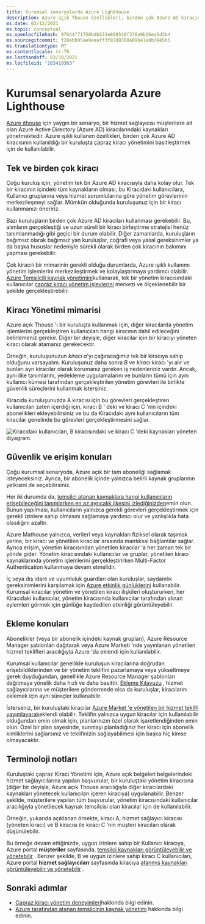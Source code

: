 ```yaml
---
title: Kurumsal senaryolarda Azure Lighthouse
description: Azure açık Thouse özellikleri, birden çok Azure AD kiracısının kullanıldığı bir kuruluşta çapraz kiracı yönetimini basitleştirmek için kullanılabilir.
ms.date: 03/12/2021
ms.topic: conceptual
ms.openlocfilehash: 97b44f71750bdb533e889546f370a9b36ea5d3b4
ms.sourcegitcommit: f28ebb95ae9aaaff3f87d8388a09b41e0b3445b5
ms.translationtype: MT
ms.contentlocale: tr-TR
ms.lasthandoff: 03/30/2021
ms.locfileid: "103419363"
---
```

# <a name="azure-lighthouse-in-enterprise-scenarios"></a>Kurumsal senaryolarda Azure Lighthouse

[Azure ıthouse](../overview.md) için yaygın bir senaryo, bir hizmet sağlayıcısı müşterilere ait olan Azure Active Directory (Azure AD) kiracılarındaki kaynakları yönetmektedir. Azure ışıklı kullanım özellikleri, birden çok Azure AD kiracısının kullanıldığı bir kuruluşta çapraz kiracı yönetimini basitleştirmek için de kullanılabilir.

## <a name="single-vs-multiple-tenants"></a>Tek ve birden çok kiracı

Çoğu kuruluş için, yönetim tek bir Azure AD kiracısıyla daha kolay olur. Tek bir kiracının içindeki tüm kaynakların olması, bu Kiracıdaki kullanıcılara, Kullanıcı gruplarına veya hizmet sorumlularına göre yönetim görevlerinin merkezileşmeyi sağlar. Mümkün olduğunda kuruluşunuz için bir kiracı kullanmanızı öneririz.

Bazı kuruluşların birden çok Azure AD kiracıları kullanması gerekebilir. Bu, alımların gerçekleştiği ve uzun süreli bir kiracı birleştirme stratejisi henüz tanımlanmadığı gibi geçici bir durum olabilir. Diğer zamanlarda, kuruluşların bağımsız olarak bağımsız yan kuruluşlar, coğrafi veya yasal gereksinimler ya da başka hususlar nedeniyle sürekli olarak birden çok kiracının bakımını yapması gerekebilir.

Çok kiracılı bir mimarinin gerekli olduğu durumlarda, Azure ışıklı kullanımı yönetim işlemlerini merkezileştirmek ve kolaylaştırmaya yardımcı olabilir. [Azure Temsilcili kaynak yönetimini](azure-delegated-resource-management.md)kullanarak, tek bir yönetim kiracısındaki kullanıcılar [çapraz kiracı yönetim işlevlerini](cross-tenant-management-experience.md) merkezi ve ölçeklenebilir bir şekilde gerçekleştirebilir.

## <a name="tenant-management-architecture"></a>Kiracı Yönetimi mimarisi

Azure açık Thouse 'ı bir kuruluşta kullanmak için, diğer kiracılarda yönetim işlemlerini gerçekleştiren kullanıcıları hangi kiracının dahil edileceğini belirlemeniz gerekir. Diğer bir deyişle, diğer kiracılar için bir kiracıyı yöneten kiracı olarak atamanız gerekecektir.

Örneğin, kuruluşunuzun *kiracı a*'yı çağıracağımız tek bir kiracıya sahip olduğunu varsayalım. Kuruluşunuz daha sonra *B* ve *kiracı* kiracı 'yı alır ve bunları ayrı kiracılar olarak korumanız gereken iş nedenleriniz vardır. Ancak, aynı ilke tanımlarını, yedekleme uygulamalarını ve bunların tümü için aynı kullanıcı kümesi tarafından gerçekleştirilen yönetim görevleri ile birlikte güvenlik süreçlerini kullanmak istersiniz.

Kiracıda kuruluşunuzda A kiracısı için bu görevleri gerçekleştiren kullanıcıları zaten içerdiği için, kiracı B ' deki ve kiracı C 'nin içindeki abonelikleri ekleyebilirsiniz ve bu da Kiracıdaki aynı kullanıcıların tüm kiracılar genelinde bu görevleri gerçekleştirmesini sağlar.

![Kiracıdaki kullanıcıları, B kiracısındaki ve kiracı C 'deki kaynakları yöneten diyagram.](../media/enterprise-azure-lighthouse.jpg)

## <a name="security-and-access-considerations"></a>Güvenlik ve erişim konuları

Çoğu kurumsal senaryoda, Azure açık bir tam aboneliği sağlamak isteyeceksiniz. Ayrıca, bir abonelik içinde yalnızca belirli kaynak gruplarının yetkisini de seçebilirsiniz.

Her iki durumda da, [temsilci atanan kaynaklara hangi kullanıcıların erişebileceğini tanımlarken en az ayrıcalık ilkesini izlediğinizden](recommended-security-practices.md#assign-permissions-to-groups-using-the-principle-of-least-privilege)emin olun. Bunun yapılması, kullanıcıların yalnızca gerekli görevleri gerçekleştirmek için gerekli izinlere sahip olmasını sağlamaya yardımcı olur ve yanlışlıkla hata olasılığını azaltır.

Azure Mathouse yalnızca, verileri veya kaynakları fiziksel olarak taşımak yerine, bir kiracı ve yönetilen kiracılar arasında mantıksal bağlantılar sağlar. Ayrıca erişim, yönetim kiracısından yönetilen kiracılar 'a her zaman tek bir yönde gider.  Yönetim kiracısındaki kullanıcılar ve gruplar, yönetilen kiracı kaynaklarında yönetim işlemlerini gerçekleştirirken Multi-Factor Authentication kullanmaya devam etmelidir.

İç veya dış idare ve uyumluluk guardları olan kuruluşlar, saydamlık gereksinimlerini karşılamak için [Azure etkinlik günlüklerini](../../azure-monitor/essentials/platform-logs-overview.md) kullanabilir. Kurumsal kiracılar yönetim ve yönetilen kiracı ilişkileri oluştururken, her Kiracıdaki kullanıcılar, yönetim kiracısında kullanıcılar tarafından alınan eylemleri görmek için günlüğe kaydedilen etkinliği görüntüleyebilir.

## <a name="onboarding-considerations"></a>Ekleme konuları

Abonelikler (veya bir abonelik içindeki kaynak grupları), Azure Resource Manager şablonları dağıtarak veya Azure Marketi 'nde yayınlanan yönetilen hizmet teklifleri aracılığıyla Azure 'da eklendi için kullanılabilir.

Kurumsal kullanıcılar genellikle kuruluşun kiracılarına doğrudan erişebildiklerinden ve bir yönetim teklifini pazarlamaya veya yükseltmeye gerek duyduğundan, genellikle Azure Resource Manager şablonları dağıtmaya yönelik daha hızlı ve daha basittir. [Ekleme Kılavuzu](../how-to/onboard-customer.md) , hizmet sağlayıcılarına ve müşterilere göndermede olsa da kuruluşlar, kiracılarını eklemek için aynı süreçler kullanabilir.

İsterseniz, bir kuruluştaki kiracılar [Azure Market 'e yönetilen bir hizmet teklifi yayımlayarak](../how-to/publish-managed-services-offers.md)eklendi olabilir. Teklifin yalnızca uygun kiracılar için kullanılabilir olduğundan emin olmak için, planlarınızın özel olarak işaretlendiğinden emin olun. Özel bir plan sayesinde, sunmayı planladığınız her kiracı için abonelik kimliklerini sağlarsınız ve teklifinizin sağlayabilmesi için başka hiç kimse olmayacaktır.

## <a name="terminology-notes"></a>Terminoloji notları

Kuruluştaki çapraz Kiracı Yönetimi için, Azure açık belgeleri belgelerindeki hizmet sağlayıcılarına yapılan başvurular, bir kuruluştaki yönetim kiracısına (diğer bir deyişle, Azure açık Thouse aracılığıyla diğer kiracılardaki kaynakları yönetecek kullanıcıları içeren kiracıya) uygulanabilir. Benzer şekilde, müşterilere yapılan tüm başvurular, yönetim kiracısındaki kullanıcılar aracılığıyla yönetilecek kaynak temsilcisi olan kiracılar için de kullanılabilir.

Örneğin, yukarıda açıklanan örnekte, kiracı A, hizmet sağlayıcı kiracısı (yöneten kiracı) ve B kiracısı ile kiracı C 'nin müşteri kiracıları olarak düşünülebilir.

Bu örneğe devam ettiğinizde, uygun izinlere sahip bir Kullanıcı kiracıya, Azure portal **müşteriler** sayfasında, [temsilci kaynakları görüntüleyebilir ve yönetebilir](../how-to/view-manage-customers.md) . Benzer şekilde, B ve uygun izinlere sahip kiracı C kullanıcıları, Azure portal **hizmet sağlayıcıları** sayfasında kiracıya [atanmış kaynakları görüntüleyebilir ve yönetebilir](../how-to/view-manage-service-providers.md) .

## <a name="next-steps"></a>Sonraki adımlar

- [Çapraz kiracı yönetim deneyimleri](cross-tenant-management-experience.md)hakkında bilgi edinin.
- [Azure tarafından atanan temsilcinin kaynak yönetimi](azure-delegated-resource-management.md) hakkında bilgi edinin.
